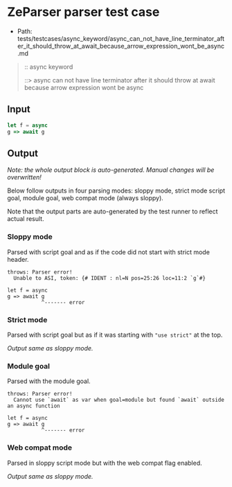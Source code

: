 # ZeParser parser test case

- Path: tests/testcases/async_keyword/async_can_not_have_line_terminator_after_it_should_throw_at_await_because_arrow_expression_wont_be_async.md

> :: async keyword
>
> ::> async can not have line terminator after it should throw at await because arrow expression wont be async

## Input

`````js
let f = async
g => await g
`````

## Output

_Note: the whole output block is auto-generated. Manual changes will be overwritten!_

Below follow outputs in four parsing modes: sloppy mode, strict mode script goal, module goal, web compat mode (always sloppy).

Note that the output parts are auto-generated by the test runner to reflect actual result.

### Sloppy mode

Parsed with script goal and as if the code did not start with strict mode header.

`````
throws: Parser error!
  Unable to ASI, token: {# IDENT : nl=N pos=25:26 loc=11:2 `g`#}

let f = async
g => await g
           ^------- error
`````

### Strict mode

Parsed with script goal but as if it was starting with `"use strict"` at the top.

_Output same as sloppy mode._

### Module goal

Parsed with the module goal.

`````
throws: Parser error!
  Cannot use `await` as var when goal=module but found `await` outside an async function

let f = async
g => await g
           ^------- error
`````


### Web compat mode

Parsed in sloppy script mode but with the web compat flag enabled.

_Output same as sloppy mode._
